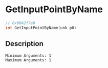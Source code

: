 # GetInputPointByName
```c
// 0x0042f7e0
int GetInputPointByName(unk p0)
```
## Description
```
Minimum Arguments: 1
Maximum Arguments: 1
```
